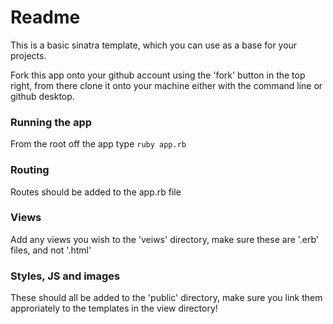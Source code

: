 # Readme
This is a basic sinatra template, which you can use as a base for your projects.

Fork this app onto your github account using the 'fork' button in the top right, from there
clone it onto your machine either with the command line or github desktop.

### Running the app
From the root off the app type `ruby app.rb`

### Routing
Routes should be added to the app.rb file

### Views
Add any views you wish to the 'veiws' directory, make sure these are '.erb' files, and not '.html'

### Styles, JS and images
These should all be added to the 'public' directory, make sure you link them approriately to the templates in the view directory!

